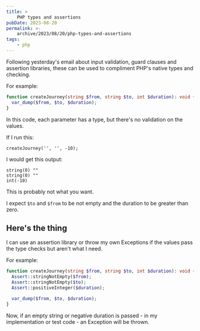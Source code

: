 ```yaml
---
title: >
    PHP types and assertions
pubDate: 2023-08-20
permalink: >-
    archive/2023/08/20/php-types-and-assertions
tags:
    - php
---
```


Following yesterday's email about input validation, guard clauses and assertion libraries, these can be used to compliment PHP's native types and checking.

For example:

```php
function createJourney(string $from, string $to, int $duration): void {
  var_dump($from, $to, $duration);
}
```

In this code, each parameter has a type, but there's no validation on the values.

If I run this:

```plain
createJourney('', '', -10);
```

I would get this output:

```plain
string(0) ""
string(0) ""
int(-10)
```

This is probably not what you want.

I expect `$to` and `$from` to be not empty and the duration to be greater than zero.

## Here's the thing

I can use an assertion library or throw my own Exceptions if the values pass the type checks but aren't what I need.

For example:

```php
function createJourney(string $from, string $to, int $duration): void {
  Assert::stringNotEmpty($from);
  Assert::stringNotEmpty($to);
  Assert::positiveInteger($duration);

  var_dump($from, $to, $duration);
}
```

Now, if an empty string or negative duration is passed - in my implementation or test code - an Exception will be thrown.
